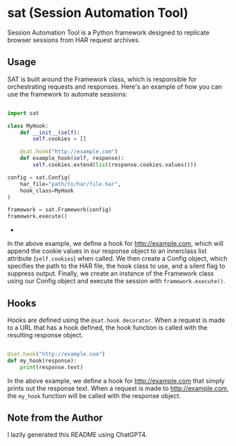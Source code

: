 # sat (Session Automation Tool)

Session Automation Tool is a Python framework designed to replicate browser sessions from HAR request archives.

## Usage ##

SAT is built around the Framework class, which is responsible for orchestrating requests and responses. Here's an example of how you can use the framework to automate sessions:

```python

import sat

class MyHook:
    def __init__(self):
        self.cookies = []

    @sat.hook("http://example.com")
    def example_hook(self, response):
        self.cookies.extend(list(response.cookies.values()))

config = sat.Config(
    har_file="path/to/har/file.har",
    hook_class=MyHook
)

framework = sat.Framework(config)
framework.execute()
```
-
In the above example, we define a hook for http://example.com, which will append the cookie values in our response object to an innerclass list attribute (`self.cookies`) when called. We then create a Config object, which specifies the path to the HAR file, the hook class to use, and a silent flag to suppress output. Finally, we create an instance of the Framework class using our Config object and execute the session with `framework.execute()`.

## Hooks ##

Hooks are defined using the `@sat.hook decorator`. When a request is made to a URL that has a hook defined, the hook function is called with the resulting response object.

```python

@sat.hook("http://example.com")
def my_hook(response):
    print(response.text)
```

In the above example, we define a hook for http://example.com that simply prints out the response text. When a request is made to http://example.com, the `my_hook` function will be called with the response object.

## Note from the Author ##

I lazily generated this README using ChatGPT4.
